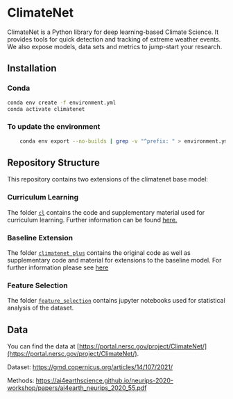 # ClimateNet

ClimateNet is a Python library for deep learning-based Climate Science. It provides tools for quick detection and tracking of extreme weather events. We also expose models, data sets and metrics to jump-start your research.


## Installation

### Conda

```bash
conda env create -f environment.yml
conda activate climatenet
```

### To update the environment

```bash
    conda env export --no-builds | grep -v "^prefix: " > environment.yml
```

## Repository Structure

This repository contains two extensions of the climatenet base model:

### Curriculum Learning

The folder [`cl`](cl) contains the code and supplementary material used for curriculum learning. Further information can 
be found [here.](cl/README.md)

### Baseline Extension

The folder [`climatenet_plus`](climatenet_plus) contains the original code as well as supplementary code and material for extensions to 
the baseline model. For further information please see [here](climatenet_plus/README.md)

### Feature Selection

The folder [`feature_selection`](feature_selection) contains jupyter notebooks used for statistical analysis of the dataset.

## Data

You can find the data at [https://portal.nersc.gov/project/ClimateNet/](https://portal.nersc.gov/project/ClimateNet/).

Dataset: https://gmd.copernicus.org/articles/14/107/2021/

Methods: https://ai4earthscience.github.io/neurips-2020-workshop/papers/ai4earth_neurips_2020_55.pdf
